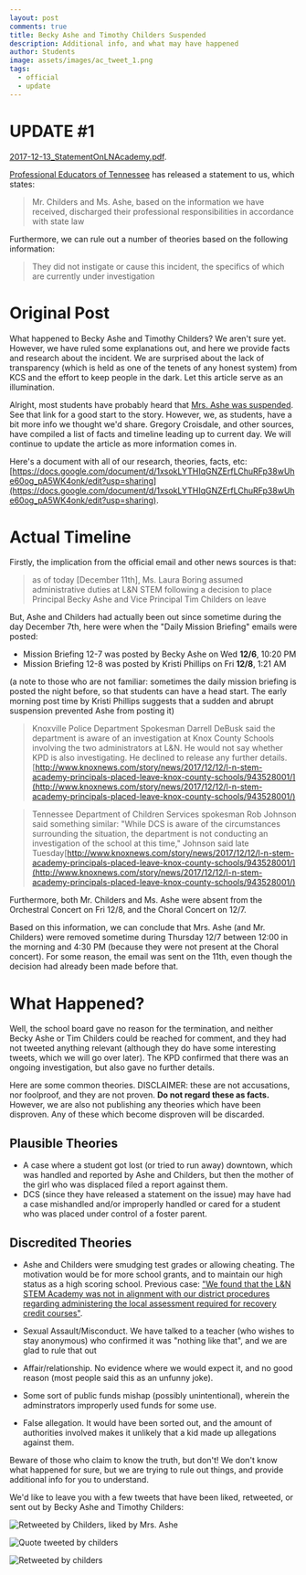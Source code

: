 ```yaml
---
layout: post
comments: true
title: Becky Ashe and Timothy Childers Suspended
description: Additional info, and what may have happened
author: Students
image: assets/images/ac_tweet_1.png
tags:
  - official
  - update
---
```



# UPDATE #1

[2017-12-13_StatementOnLNAcademy.pdf]({{site.baseurl}}/assets/2017-12-13_StatementOnLNAcademy.pdf).

[Professional Educators of Tennessee](http://proedtn.org) has released a statement to us, which states:

> Mr. Childers and Ms. Ashe, based on the information we have received, discharged their professional responsibilities in accordance with state law

Furthermore, we can rule out a number of theories based on the following information:

> They did not instigate or cause this incident, the specifics of which are currently under investigation


# Original Post


What happened to Becky Ashe and Timothy Childers? We aren't sure yet. However, we have ruled some explanations out, and here we provide facts and research about the incident. We are surprised about the lack of transparency (which is held as one of the tenets of any honest system) from KCS and the effort to keep people in the dark. Let this article serve as an illumination.


Alright, most students have probably heard that [Mrs. Ashe was suspended](http://www.knoxnews.com/story/news/2017/12/12/l-n-stem-academy-principals-placed-leave-knox-county-schools/943528001/). See that link for a good start to the story. However, we, as students, have a bit more info we thought we'd share. Gregory Croisdale, and other sources, have compiled a list of facts and timeline leading up to current day. We will continue to update the article as more information comes in.

Here's a document with all of our research, theories, facts, etc: [https://docs.google.com/document/d/1xsokLYTHIqGNZErfLChuRFp38wUhe60og_pA5WK4onk/edit?usp=sharing](https://docs.google.com/document/d/1xsokLYTHIqGNZErfLChuRFp38wUhe60og_pA5WK4onk/edit?usp=sharing).

# Actual Timeline

Firstly, the implication from the official email and other news sources is that:

> as of today [December 11th], Ms. Laura Boring assumed administrative duties at L&N STEM following a decision to place Principal Becky Ashe and Vice Principal Tim Childers on leave

But, Ashe and Childers had actually been out since sometime during the day December 7th, here were when the "Daily Mission Briefing" emails were posted:

  * Mission Briefing 12-7 was posted by Becky Ashe on Wed **12/6**, 10:20 PM
 * Mission Briefing 12-8 was posted by Kristi Phillips on Fri **12/8**, 1:21 AM


(a note to those who are not familiar: sometimes the daily mission briefing is posted the night before, so that students can have a head start. The early morning post time by Kristi Phillips suggests that a sudden and abrupt suspension prevented Ashe from posting it)

> Knoxville Police Department Spokesman Darrell DeBusk said the department is aware of an investigation at Knox County Schools involving the two administrators at L&N. He would not say whether KPD is also investigating. He declined to release any further details. [http://www.knoxnews.com/story/news/2017/12/12/l-n-stem-academy-principals-placed-leave-knox-county-schools/943528001/](http://www.knoxnews.com/story/news/2017/12/12/l-n-stem-academy-principals-placed-leave-knox-county-schools/943528001/)

> Tennessee Department of Children Services spokesman Rob Johnson said something similar: "While DCS is aware of the circumstances surrounding the situation, the department is not conducting an investigation of the school at this time," Johnson said late Tuesday[http://www.knoxnews.com/story/news/2017/12/12/l-n-stem-academy-principals-placed-leave-knox-county-schools/943528001/](http://www.knoxnews.com/story/news/2017/12/12/l-n-stem-academy-principals-placed-leave-knox-county-schools/943528001/)

Furthermore, both Mr. Childers and Ms. Ashe were absent from the Orchestral Concert on Fri 12/8, and the Choral Concert on 12/7.

Based on this information, we can conclude that Mrs. Ashe (and Mr. Childers) were removed sometime during Thursday 12/7 between 12:00 in the morning and 4:30 PM (because they were not present at the Choral concert). For some reason, the email was sent on the 11th, even though the decision had already been made before that.



# What Happened?

Well, the school board gave no reason for the termination, and neither Becky Ashe or Tim Childers could be reached for comment, and they had not tweeted anything relevant (although they do have some interesting tweets, which we will go over later). The KPD confirmed that there was an ongoing investigation, but also gave no further details.

Here are some common theories. DISCLAIMER: these are not accusations, nor foolproof, and they are not proven. **Do not regard these as facts.** However, we are also not publishing any theories which have been disproven. Any of these which become disproven will be discarded.



## Plausible Theories

  * A case where a student got lost (or tried to run away) downtown, which was handled and reported by Ashe and Childers, but then the mother of the girl who was displaced filed a report against them.
  * DCS (since they have released a statement on the issue) may have had a case mishandled and/or improperly handled or cared for a student who was placed under control of a foster parent.


## Discredited Theories
 
  * Ashe and Childers were smudging test grades or allowing cheating. The motivation would be for more school grants, and to maintain our high status as a high scoring school. Previous case: ["We found that the L&N STEM Academy was not in alignment with our district procedures regarding administering the local assessment required for recovery credit courses"](http://archive.knoxnews.com/news/former-stem-student-alleges-cheating-ep-510399095-355471961.html/).
  * Sexual Assault/Misconduct. We have talked to a teacher (who wishes to stay anonymous) who confirmed it was "nothing like that", and we are glad to rule that out
  * Affair/relationship. No evidence where we would expect it, and no good reason (most people said this as an unfunny joke).
  * Some sort of public funds mishap (possibly unintentional), wherein the adminstrators improperly used funds for some use.
  
  * False allegation. It would have been sorted out, and the amount of authorities involved makes it unlikely that a kid made up allegations against them.


Beware of those who claim to know the truth, but don't! We don't know what happened for sure, but we are trying to rule out things, and provide additional info for you to understand.


We'd like to leave you with a few tweets that have been liked, retweeted, or sent out by Becky Ashe and Timothy Childers:

![Retweeted by Childers, liked by Mrs. Ashe]({{site.baseurl}}/assets/images/ac_tweet_0.png "Retweeted by Childers, liked by Mrs. Ashe")

![Quote tweeted by childers]({{site.baseurl}}/assets/images/ac_tweet_1.png "Quote tweeted by childers")

![Retweeted by childers]({{site.baseurl}}/assets/images/ac_tweet_2.png "Retweeted by childers")



